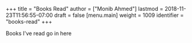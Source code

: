 +++
title = "Books Read"
author = ["Monib Ahmed"]
lastmod = 2018-11-23T11:56:55-07:00
draft = false
[menu.main]
  weight = 1009
  identifier = "books-read"
+++

Books I've read go in here
